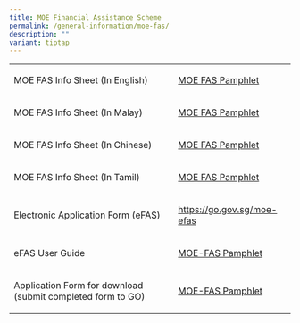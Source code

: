```yaml
---
title: MOE Financial Assistance Scheme
permalink: /general-information/moe-fas/
description: ""
variant: tiptap
---
```

<table>
<tbody>
<tr>
<td rowspan="1" colspan="1">
<p>MOE FAS Info Sheet (In English)</p>
</td>
<td rowspan="1" colspan="1">
<p><a href="/files/GO PDF/Document4a_MOE_FAS_pamphet_EL.pdf" rel="noopener noreferrer nofollow" target="_blank">MOE FAS Pamphlet</a>
</p>
</td>
</tr>
<tr>
<td rowspan="1" colspan="1">
<p>MOE FAS Info Sheet (In Malay)</p>
</td>
<td rowspan="1" colspan="1">
<p><a href="/files/GO PDF/Document4c_MOE_FAS_pamphet_ML.pdf" rel="noopener noreferrer nofollow" target="_blank">MOE FAS Pamphlet</a>
</p>
</td>
</tr>
<tr>
<td rowspan="1" colspan="1">
<p>MOE FAS Info Sheet (In Chinese)</p>
</td>
<td rowspan="1" colspan="1">
<p><a href="/files/GO PDF/Document4b_MOE_FAS_pamphet_CL.pdf" rel="noopener noreferrer nofollow" target="_blank">MOE FAS Pamphlet</a>
</p>
</td>
</tr>
<tr>
<td rowspan="1" colspan="1">
<p>MOE FAS Info Sheet (In Tamil)</p>
</td>
<td rowspan="1" colspan="1">
<p><a href="/files/GO PDF/Document4d_MOE_FAS_pamphet_TL.pdf" rel="noopener noreferrer nofollow" target="_blank">MOE FAS Pamphlet</a>
</p>
</td>
</tr>
<tr>
<td rowspan="1" colspan="1">
<p>Electronic Application Form (eFAS)</p>
</td>
<td rowspan="1" colspan="1">
<p><a href="https://form.gov.sg/64e2f8f73f582600139f54ac" rel="noopener noreferrer nofollow" target="_blank">https://go.gov.sg/moe-efas</a>
</p>
</td>
</tr>
<tr>
<td rowspan="1" colspan="1">
<p>eFAS User Guide</p>
</td>
<td rowspan="1" colspan="1">
<p><a href="/files/GO%20PDF/fas%20user%20guide.pdf" rel="noopener noreferrer nofollow" target="_blank">MOE-FAS Pamphlet</a>
</p>
</td>
</tr>
<tr>
<td rowspan="1" colspan="1">
<p>Application Form for download (submit completed form to GO)</p>
</td>
<td rowspan="1" colspan="1">
<p><a href="/files/GO%20PDF/moe%20fas%20application.pdf" rel="noopener noreferrer nofollow" target="_blank">MOE-FAS Pamphlet</a>
</p>
</td>
</tr>
</tbody>
</table>
<p></p>